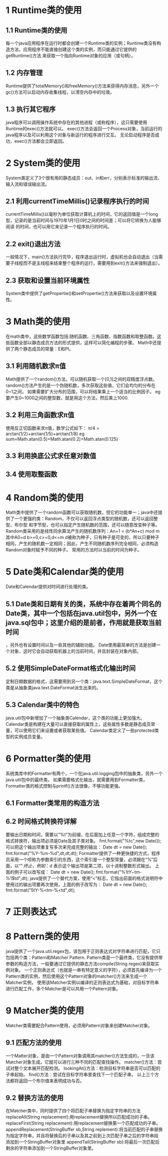 # 1 Runtime类的使用
## 1.1 Runtime类的使用 
每一个java应用程序在运行时都会创建一个Runtime类的实例；Runtime类没有构造方法，应用程序不能直接创建这个类的实例，而只能通过它提供的getRuntime()方法
来获取一个指向Runtime对象的应用（或句柄）。
## 1.2 内存管理
Runtime提供了totalMemory()和freeMemory()方法来获得内存消息，另外一个gc()方法可以启动内存收集线程，以清空内存中的垃圾。
## 1.3 执行其它程序
java程序可以调用操作系统中存在的其他进程（或称程序），这只需要使用Runtime的exec()方法就可以。
exec()方法会返回一个Process对象，当前运行的java程序以及可以利用这个对象与新运行的程序进行交互。
无论启动程序是否成功，exec()方法都会立即返回。

# 2 System类的使用
System类定义了3个很有用的静态成员：out、in和err，分别表示标准的输出流、输入流和错误输出流。
## 2.1 利用currentTimeMillis()记录程序执行的时间
currentTimeMillis()以毫秒为单位获取计算机上的时间，它的返回值是一个long型，记录的是当前时间与1970年1月1日0时之间的时间差；可以将它转换为人能够阅读
的时间，也可以用它来记录一个程序执行的时间。
## 2.2 exit()退出方法
一般情况下，main()方法执行完毕，程序退出运行时，虚拟机也会自动退出（当需要子线程而不是主线程来结束整个程序的运行，需要用到exit()方法来强制退出）。
## 2.3 获取和设置当前环境属性
System类中提供了getPropertie()和setPropertie()方法来获取以及设置环境属性。

# 3 Math类的使用
在math类中，这些数学函数包括:随机函数、三角函数、指数函数和取整函数。这些函数全部以静态成员方法的形式提供，这样可以简化编程的步骤。
Math中还提供了两个静态成员的常量：E和PI。
## 3.1 利用随机数求π值
Math提供了一个random()方法，可以随机获取一个[0,1]之间的双精度浮点数。random()方法产生的是一个伪随机数，多次获取这些值，它们会均匀的分布在0~1之间，
如果需要扩大分布的范围，可以将结果乘上一个适当的比例因子。
eg要产生0~1000之间的整型数，就是用这个方法，然后乘上1000.
## 3.2 利用三角函数求π值
使用反正切函数来求π值，数学公式如下：
π/4 = arctan(1/2)+arctan(1/5)+arctan(1/8)
eg sum=Math.atan(0.5)+Math.atan(0.2)+Math.atan(0.125)
## 3.3 利用换底公式求任意对数值
## 3.4 使用取整函数

# 4 Random类的使用
Math类中提供了一个random函数可以获取随机数，但它的功能单一；java中还提供了一个更强的类：Random，不仅可以返回浮点类型的随机数，还可以返回整型、布尔型
和字节型，也可以指定产生随机数的范围，还可以随意改变种子等。
Random类采用的是线性同余算法产生的随机数序列：An+1 = (b*An+c) mod m 其中A0=d b>=0,c>=0,d<=m
d被称为种子，只有种子是可变的，所以只要种子相同，产生的随机数一定相同；因此，产生不同随机数序列完全相同，必须构造Random对象时赋予不同的种子。
常用的方法时以当前的时间为种子。

# 5 Date类和Calendar类的使用
Date和Calendar提供对时间进行处理的类。
## 5.1 Date类和日期有关的类，系统中存在着两个同名的Date类，其中一个包括在java.util包中，另外一个在java.sql包中；这里介绍的是前者，作用就是获取当前时间
，另外也有设置时间以及一些其他的辅助功能。
Date使用最简单的方法是创建一个对象，这时它会自动获取机器上的当前时间，并且封装在对象内部。
## 5.2 使用SimpleDateFormat格式化输出时间
定制日期数据的格式，这需要用到另一个类：java.text.SimpleDateFormat，这个类是从抽象类java.text.DateFormat派生出来的。
## 5.3 Calendar类中的特色
java.util包中新增加了一个抽象类Calendar，这个类的功能上更加强大。
Calendar类是构建在大量可以直接获取的属性上，这些属性多数是静态成员常量，可以使用它们来设置或者获取某些值。
Calendar类定义了一些protected类型的实例成员变量。

# 6 Pormatter类的使用
系统类库中的Formatter有两个，一个在java.util.logging包中的抽象类，另外一个java.util包中的最终类。
如果需要格式化输出，就需要用到Formatter类，Formatter类的格式控制与printf()方法很像，不够功能更强。
## 6.1 Formatter类常用的构造方法
## 6.2 时间格式转换符详解
要输出日期和时间，需要以“%t”为前缀，在后面加上任意一个字符，组成完整的格式转换符，输出项必须是Date及其子类对象。
fmt.format("%tc",new Date());
可以把这个输出项重复写多次来完成完整的输出：
Date dt = new Date();
fmt.format("%Y-%m-%d",dt,dt,dt);
Formatter提供了一种更快捷的方式，程序员采用一个呗称为参数索引的东西，这个索引是一个整型常量，必须跟在“%”后面，以“$”终止，
例如：%2$d 表示这个输出项是第二项，以十进制整数形式输出。
上面的例子可以改写成：
Date dt = new Date();
fmt.format("%1$tY-%1$tm-%1$td",dt);
java提供了一个替代方案，使用“<”标志，它指出前面的格式说明符中使用过的输出项要再次使用，上面的例子改写为：
Date dt = new Date();
fmt.format("5tY-%<tm-%<td",dt);

# 7 正则表达式
# 8 Pattern类的使用
java提供了一个java.util.regex包，该包用于正则表达式对字符串进行匹配，它只包括两个类：Pattern和Matcher Pattern.
Pattern类是一个最终类，它没有提供带参数的构造方法，一般要通过它提供的静态方法compile(String regex)来获取实例对象。
一个正则表达式（也就是一串有特定意义的字符），必须首先编译为一个Pattern类的实例，然后使用这个Pattern对象的matcher()方法来生成一个Matcher实例，
使用该Matcher实例以编译的正则表达式为基础，对目标字符串进行匹配工作，多个Matcher是可以共用一个Pattern对象。

# 9 Matcher类的使用
Matcher类需要配合Pattern使用，必须用Pattern对象来创建Matcher对象。
## 9.1 匹配方法的使用
一个Matter对象，是由一个Pattern对象调用其matcher()方法生成的，一旦该Matcher对象生成，它就可以进行三种不同的匹配查找操作。
matcher()方法：尝试对整个文本展开匹配检测。
lookingAt()方法：检测目标字符串是否可以匹配的子串起始。
find()方法：尝试在目标字符串里查找下一个匹配子串。
以上三个方法都将返回一个布尔值来表明成功与否。
## 9.2 替换方法的使用
在Matcher类中，同时提供了四个将匹配子串替换为指定字符串的方法
replaceAll(String replacement):用replacement替换所以匹配成功的子串。
replaceFirst(String replacement):用replacement替换第一个匹配成功的子串。
appendReplacement(StringBuffer sb,String replement):将当前匹配的子串替换为指定字符串，并且将替换后的子串以及其之前到上次匹配子串之后的字符串段
添加到一个StringBuffer对象里
appendTail(StringBuffer sb):将最后一次匹配后剩余的字符串添加到一个StringBuffer对象里。
